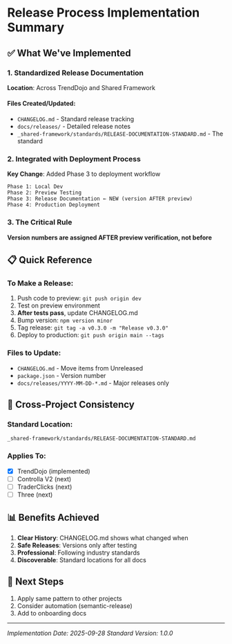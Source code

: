 # Release Process Implementation Summary

## ✅ What We've Implemented

### 1. Standardized Release Documentation
**Location**: Across TrendDojo and Shared Framework

#### Files Created/Updated:
- `CHANGELOG.md` - Standard release tracking
- `docs/releases/` - Detailed release notes
- `_shared-framework/standards/RELEASE-DOCUMENTATION-STANDARD.md` - The standard

### 2. Integrated with Deployment Process
**Key Change**: Added Phase 3 to deployment workflow

```
Phase 1: Local Dev
Phase 2: Preview Testing
Phase 3: Release Documentation ← NEW (version AFTER preview)
Phase 4: Production Deployment
```

### 3. The Critical Rule
**Version numbers are assigned AFTER preview verification, not before**

## 📋 Quick Reference

### To Make a Release:
1. Push code to preview: `git push origin dev`
2. Test on preview environment
3. **After tests pass**, update CHANGELOG.md
4. Bump version: `npm version minor`
5. Tag release: `git tag -a v0.3.0 -m "Release v0.3.0"`
6. Deploy to production: `git push origin main --tags`

### Files to Update:
- `CHANGELOG.md` - Move items from Unreleased
- `package.json` - Version number
- `docs/releases/YYYY-MM-DD-*.md` - Major releases only

## 🔗 Cross-Project Consistency

### Standard Location:
`_shared-framework/standards/RELEASE-DOCUMENTATION-STANDARD.md`

### Applies To:
- [x] TrendDojo (implemented)
- [ ] Controlla V2 (next)
- [ ] TraderClicks (next)
- [ ] Three (next)

## 📊 Benefits Achieved

1. **Clear History**: CHANGELOG.md shows what changed when
2. **Safe Releases**: Versions only after testing
3. **Professional**: Following industry standards
4. **Discoverable**: Standard locations for all docs

## 🎯 Next Steps

1. Apply same pattern to other projects
2. Consider automation (semantic-release)
3. Add to onboarding docs

---
*Implementation Date: 2025-09-28*
*Standard Version: 1.0.0*
